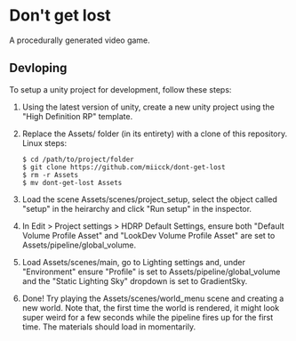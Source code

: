 # Don't get lost
A procedurally generated video game.
## Devloping
To setup a unity project for development, follow these steps:
1. Using the latest version of unity, create a new unity project using the "High Definition RP" template.
2. Replace the Assets/ folder (in its entirety) with a clone of this repository. <br>
    Linux steps:
    ~~~~
    $ cd /path/to/project/folder
    $ git clone https://github.com/miicck/dont-get-lost
    $ rm -r Assets
    $ mv dont-get-lost Assets
    ~~~~
 
3. Load the scene Assets/scenes/project_setup, select the object called "setup" in the heirarchy and click "Run setup" in the inspector.
4. In Edit > Project settings > HDRP Default Settings, ensure both "Default Volume Profile Asset" 
and "LookDev Volume Profile Asset" are set to Assets/pipeline/global_volume.
5. Load Assets/scenes/main, go to Lighting settings and, under "Environment" ensure "Profile" is set to 
Assets/pipeline/global_volume and the "Static Lighting Sky" dropdown is set to GradientSky.
6. Done! Try playing the Assets/scenes/world_menu scene and creating a new world. Note that, the first time 
the world is rendered, it might look super weird for a few seconds while the pipeline fires up for the first time. 
The materials should load in momentarily.
